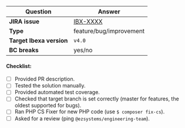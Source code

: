 | Question                                  | Answer
| ---------------------------------------- | ------------------
| **JIRA issue**                          | [IBX-XXXX](https://issues.ibexa.co/browse/IBX-XXXX)
| **Type**                                   | feature/bug/improvement
| **Target Ibexa version** | `v4.0`
| **BC breaks**                          | yes/no

<!-- Replace this comment with Pull Request description -->

#### Checklist:
- [ ] Provided PR description.
- [ ] Tested the solution manually.
- [ ] Provided automated test coverage.
- [ ] Checked that target branch is set correctly (master for features, the oldest supported for bugs).
- [ ] Ran PHP CS Fixer for new PHP code (use `$ composer fix-cs`).
- [ ] Asked for a review (ping `@ezsystems/engineering-team`).
